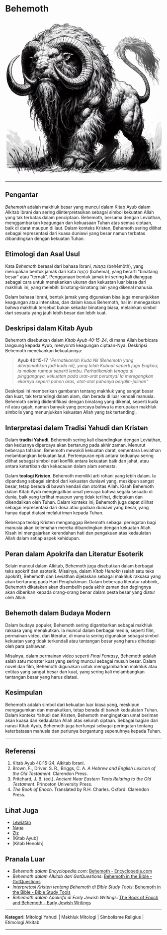 # Behemoth

![Ilustrasi Gambar Makhluk Mitologi Behemoth](konten/img/makhluk_mitologi/behemoth.jpg)

___

## Pengantar

*Behemoth* adalah makhluk besar yang muncul dalam Kitab Ayub dalam Alkitab Ibrani dan sering diinterpretasikan sebagai simbol kekuatan Allah yang tak terbatas dalam penciptaan. Behemoth, bersama dengan Leviathan, menggambarkan keagungan dan kekuasaan Tuhan atas semua ciptaan, baik di darat maupun di laut. Dalam konteks Kristen, Behemoth sering dilihat sebagai representasi dari kuasa duniawi yang besar namun terbatas dibandingkan dengan kekuatan Tuhan.

## Etimologi dan Asal Usul

Kata *Behemoth* berasal dari bahasa Ibrani, *בְּהֵמוֹת* (bəhēmôth), yang merupakan bentuk jamak dari kata *בְּהֵמָה* (bəhema), yang berarti "binatang besar" atau "ternak". Penggunaan bentuk jamak ini sering kali dianggap sebagai cara untuk menekankan ukuran dan kekuatan luar biasa dari makhluk ini, yang melebihi binatang-binatang lain yang dikenal manusia.

Dalam bahasa Ibrani, bentuk jamak yang digunakan bisa juga menunjukkan keagungan atau intensitas, dan dalam kasus Behemoth, hal ini menegaskan bahwa makhluk tersebut bukan sekadar binatang biasa, melainkan simbol dari sesuatu yang jauh lebih besar dan lebih kuat.

## Deskripsi dalam Kitab Ayub

Behemoth disebutkan dalam *Kitab Ayub 40:15-24*, di mana Allah berbicara langsung kepada Ayub, menyoroti keagungan ciptaan-Nya. Deskripsi Behemoth menekankan kekuatannya:
> **Ayub 40:15-17**
> _"Perhatikanlah Kuda Nil (Behemoth yang diterjemahkan jadi kuda nil), yang telah Kubuat seperti juga Engkau; ia makan rumput seperti lembu._
> _Perhatikanlah tenaga di pinggangnya, kekuatan pada urat-urat perutnya!_
> _Ia meregangkan ekornya seperti pohon aras, otot-otot pahanya berjalin-jalinan"_

Deskripsi ini memberikan gambaran tentang makhluk yang sangat besar dan kuat, tak tertandingi dalam alam, dan berada di luar kendali manusia. Behemoth sering diidentifikasi dengan binatang yang dikenal, seperti kuda nil atau gajah, namun banyak yang percaya bahwa ia merupakan makhluk simbolis yang menunjukkan kekuatan Allah yang tak tertandingi.

## Interpretasi dalam Tradisi Yahudi dan Kristen

Dalam **tradisi Yahudi**, Behemoth sering kali disandingkan dengan Leviathan, dan keduanya dipercaya akan bertarung pada akhir zaman. Menurut beberapa tafsiran, Behemoth mewakili kekuatan darat, sementara Leviathan melambangkan kekuatan laut. Pertempuran epik antara keduanya sering dilihat sebagai simbol dari konflik antara kekuatan baik dan jahat, atau antara ketertiban dan kekacauan dalam alam semesta.

Dalam **teologi Kristen**, Behemoth memiliki arti rohani yang lebih dalam. Ia dipandang sebagai simbol dari kekuatan duniawi yang, meskipun sangat besar, tetap berada di bawah kendali dan otoritas Allah. Kisah Behemoth dalam Kitab Ayub mengingatkan umat percaya bahwa segala sesuatu di dunia, baik yang terlihat maupun yang tidak terlihat, diciptakan dan dikendalikan oleh Tuhan. Dalam konteks ini, Behemoth juga dapat dilihat sebagai representasi dari dosa atau godaan duniawi yang besar, yang hanya dapat diatasi melalui iman kepada Tuhan.

Beberapa teolog Kristen menganggap Behemoth sebagai peringatan bagi manusia akan kelemahan mereka dibandingkan dengan kekuatan Allah. Kisah ini mengajarkan kerendahan hati dan pengakuan atas kedaulatan Allah dalam setiap aspek kehidupan.

## Peran dalam Apokrifa dan Literatur Esoterik

Selain muncul dalam Alkitab, Behemoth juga disebutkan dalam berbagai teks apokrif dan esoterik. Misalnya, dalam *Kitab Henokh* (salah satu teks apokrif), Behemoth dan Leviathan dijelaskan sebagai makhluk raksasa yang akan bertarung pada Hari Penghakiman. Dalam beberapa literatur rabbinik, Behemoth dikatakan akan disembelih pada akhir zaman dan dagingnya akan diberikan kepada orang-orang benar dalam pesta besar yang diatur oleh Allah.

## Behemoth dalam Budaya Modern

Dalam budaya populer, Behemoth sering digambarkan sebagai makhluk raksasa yang menakutkan. Ia muncul dalam berbagai media, seperti film, permainan video, dan literatur, di mana ia sering digunakan sebagai simbol kekuatan yang tidak terkendali atau tantangan besar yang harus dihadapi oleh para pahlawan.

Misalnya, dalam permainan video seperti *Final Fantasy*, Behemoth adalah salah satu monster kuat yang sering muncul sebagai musuh besar. Dalam novel dan film, Behemoth digunakan untuk menggambarkan makhluk atau entitas yang sangat besar dan kuat, yang sering kali melambangkan tantangan besar yang harus diatasi.

## Kesimpulan

Behemoth adalah simbol dari kekuatan luar biasa yang, meskipun mengagumkan dan menakutkan, tetap berada di bawah kedaulatan Tuhan. Dalam konteks Yahudi dan Kristen, Behemoth mengingatkan umat beriman akan kuasa dan kedaulatan Allah atas seluruh ciptaan. Sebagai bagian dari narasi Kitab Ayub, Behemoth juga berfungsi sebagai peringatan tentang keterbatasan manusia dan perlunya bergantung sepenuhnya kepada Tuhan.

---

## Referensi

1. Kitab Ayub 40:15-24, Alkitab Ibrani.
2. Brown, F., Driver, S. R., Briggs, C. A. *A Hebrew and English Lexicon of the Old Testament*. Clarendon Press.
3. Pritchard, J. B. (ed.), *Ancient Near Eastern Texts Relating to the Old Testament*. Princeton University Press.
4. *The Book of Enoch*. Translated by R.H. Charles. Oxford: Clarendon Press.

## Lihat Juga

- [Lewiatan](konten/kategori/makhluk_mitologi/lewiatan.md)
- [Naga](konten/kategori/makhluk_mitologi/naga.md)
- [Ziz](konten/kategori/makhluk_mitologi/ziz.md)
- [Kitab Ayub]
- [Kitab Henokh]

## Pranala Luar

- *Behemoth dalam Encyclopedia.com*: [Behemoth - Encyclopedia.com](https://www.encyclopedia.com/religion/dictionaries-thesauruses-pictures-and-press-releases/behemoth)
- *Behemoth dalam Alkitab dari GotQuestions*: [Behemoth in the Bible - GotQuestions](https://www.gotquestions.org/behemoth.html)
- *Interpretasi Kristen tentang Behemoth di Bible Study Tools*: [Behemoth in the Bible - Bible Study Tools](https://www.biblestudytools.com/dictionary/behemoth/)
- *Behemoth dalam Apokrifa di Early Jewish Writings*: [The Book of Enoch and Behemoth - Early Jewish Writings](http://www.earlyjewishwritings.com/1enoch.html)

---

**Kategori**: Mitologi Yahudi | Makhluk Mitologi | Simbolisme Religius | Etimologi Alkitab

---